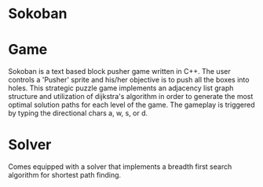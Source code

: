 # Sokoban

# Game
Sokoban is a text based block pusher game written in C++. The user controls a 'Pusher' sprite and his/her objective is to push all the boxes into holes. This strategic puzzle game implements an adjacency list graph structure and utilization of dijkstra's algorithm in order to generate the most optimal solution paths for each level of the game. The gameplay is triggered by typing the directional chars a, w, s, or d.

# Solver

Comes equipped with a solver that implements a breadth first search algorithm for shortest path finding.
